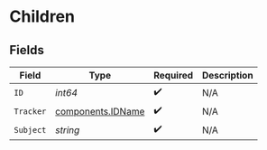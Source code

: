 # Children


## Fields

| Field                                                  | Type                                                   | Required                                               | Description                                            |
| ------------------------------------------------------ | ------------------------------------------------------ | ------------------------------------------------------ | ------------------------------------------------------ |
| `ID`                                                   | *int64*                                                | :heavy_check_mark:                                     | N/A                                                    |
| `Tracker`                                              | [components.IDName](../../models/components/idname.md) | :heavy_check_mark:                                     | N/A                                                    |
| `Subject`                                              | *string*                                               | :heavy_check_mark:                                     | N/A                                                    |